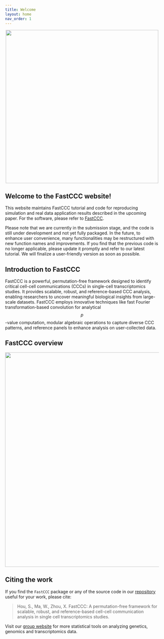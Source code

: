 ```yaml
---
title: Welcome
layout: home
nav_order: 1
---
```


<script type="text/javascript" async
  src="https://cdnjs.cloudflare.com/ajax/libs/mathjax/3.2.2/es5/tex-mml-chtml.js">
</script>

<div style="margin: 0 auto; text-align: center;"> 
  <img src="{{ site.baseurl }}/images/logo.png" width="500" />
</div>


## Welcome to the FastCCC website!
This website maintains FastCCC tutorial and code for reproducing simulation and real data application results described in the upcoming paper. For the software, please refer to [FastCCC].

Please note that we are currently in the submission stage, and the code is still under development and not yet fully packaged. In the future, to enhance user convenience, many functionalities may be restructured with new function names and improvements. If you find that the previous code is no longer applicable, please update it promptly and refer to our latest tutorial. We will finalize a user-friendly version as soon as possible.

## Introduction to FastCCC
FastCCC is a powerful, permutation-free framework designed to identify critical cell-cell communications (CCCs) in single-cell transcriptomics studies. It provides scalable, robust, and reference-based CCC analysis, enabling researchers to uncover meaningful biological insights from large-scale datasets. FastCCC employs innovative techniques like fast Fourier transformation-based convolution for analytical $$p$$-value computation, modular algebraic operations to capture diverse CCC patterns, and reference panels to enhance analysis on user-collected data.

## FastCCC overview

<p align="center">
  <img src="{{ site.baseurl }}/images/overview.v2.0.jpg" width="700">
</p>


## Citing the work
If you find the `FastCCC` package or any of the source code in our [repository] useful for your work, please cite:

> Hou, S., Ma, W., Zhou, X. FastCCC: A permutation-free framework 
> for scalable, robust, and reference-based cell-cell communication analysis 
> in single cell transcriptomics studies.

Visit our [group website](https://xiangzhou.github.io/) for more statistical 
tools on analyzing genetics, genomics and transcriptomics data.

[FastCCC]: https://github.com/Svvord/FastCCC
[repository]: https://github.com/Svvord/FastCCC